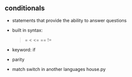 
## conditionals

- statements that provide the ability to answer questions
- built in syntax:
    >
    >=
    <
    <=
    ==
    !=

- keyword:
    if 

- parity
- match
    switch in another languages
    house.py
